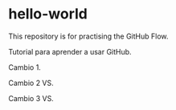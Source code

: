 # hello-world
This repository is for practising the GitHub Flow.

Tutorial para aprender a usar GitHub.

Cambio 1.

Cambio 2 VS.

Cambio 3 VS.